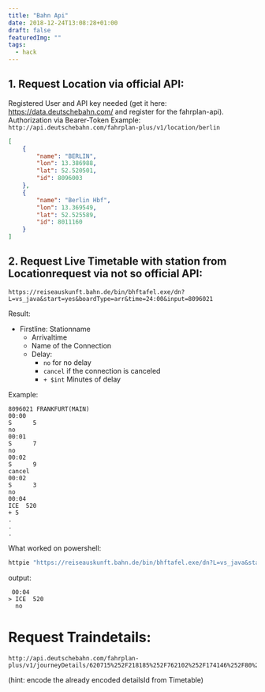 ```yaml
---
title: "Bahn Api"
date: 2018-12-24T13:08:28+01:00
draft: false
featuredImg: ""
tags: 
  - hack
---
```


## 1. Request Location via official API: 

Registered User and API key needed (get it here: https://data.deutschebahn.com/ and register for the fahrplan-api). Authorization via Bearer-Token
Example: `http://api.deutschebahn.com/fahrplan-plus/v1/location/berlin` 
```json
[
    {
        "name": "BERLIN",
        "lon": 13.386988,
        "lat": 52.520501,
        "id": 8096003
    },
    {
        "name": "Berlin Hbf",
        "lon": 13.369549,
        "lat": 52.525589,
        "id": 8011160
    }
]
```



## 2. Request Live Timetable with station from Locationrequest via not so official API:

`https://reiseauskunft.bahn.de/bin/bhftafel.exe/dn?L=vs_java&start=yes&boardType=arr&time=24:00&input=8096021`

Result:

- Firstline: Stationname
    - Arrivaltime
    - Name of the Connection
    - Delay:
        - `no` for no delay
        - `cancel` if the connection is canceled
        - `+ $int` Minutes of delay

Example:
``` 
8096021 FRANKFURT(MAIN)
00:00
S      5
no
00:01
S      7
no
00:02
S      9
cancel
00:02
S      3
no
00:04
ICE  520
+ 5
.
.
.
``` 

What worked on powershell:

```bash
httpie "https://reiseauskunft.bahn.de/bin/bhftafel.exe/dn?L=vs_java&start=yes&boardType=arr&time=24:00&input=8096021" | Select-String -Pattern "ICE .* 520" -Context 1
```

output: 

```
 00:04
> ICE  520
  no
```

# Request Traindetails: 
```
http://api.deutschebahn.com/fahrplan-plus/v1/journeyDetails/620715%252F218185%252F762102%252F174146%252F80%253Fstation_evaId%253D8000105
```
(hint: encode the already encoded detailsId from Timetable)
